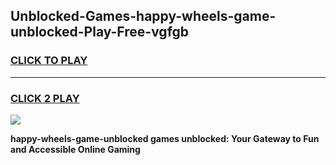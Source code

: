 
## Unblocked-Games-happy-wheels-game-unblocked-Play-Free-vgfgb
<h3>
<a href="https://premium76.site?title=happy-wheels-game-unblocked&ref=18A1">CLICK TO PLAY</a></h3>
<hr>

<h3>
<a href="https://premium76.site?title=happy-wheels-game-unblocked&ref=18A1">CLICK 2 PLAY</a>
  
</h3>

<a href="https://premium76.site?title=happy-wheels-game-unblocked&ref=18A1"><img src="https://clearcache.store/games.png"></a>


**happy-wheels-game-unblocked games unblocked: Your Gateway to Fun and Accessible Online Gaming**
